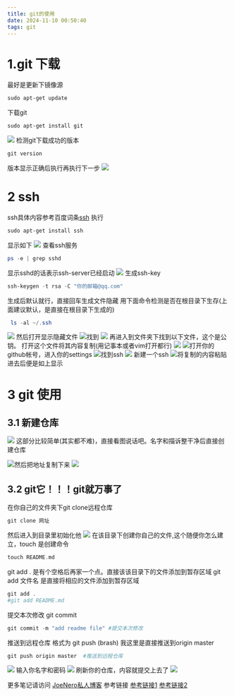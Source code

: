 ```yaml
---
title: git的使用
date: 2024-11-10 00:50:40
tags: git
---
```


# 1.git 下载
最好是更新下镜像源

```powershell
sudo apt-get update
```
下载git
```powershell
sudo apt-get install git
```
![](https://i-blog.csdnimg.cn/blog_migrate/57610ea2389eed7f411f029a43c3c8b5.png)
检测git下载成功的版本

```powershell
git version
```
版本显示正确后执行再执行下一步
![](https://i-blog.csdnimg.cn/blog_migrate/804594cf93c6f0f70dbe0f7e487fed39.png)
# 2 ssh 
ssh具体内容参考百度词条[ssh](https://baike.baidu.com/item/SSH/10407)
执行

```powershell
sudo apt-get install ssh 
```
显示如下
![](https://i-blog.csdnimg.cn/blog_migrate/2d7bb5fce1275523d01140a2a1c01424.png)
查看ssh服务
```powershell
ps -e | grep sshd
```
显示sshd的话表示ssh-server已经启动
![](https://i-blog.csdnimg.cn/blog_migrate/ccac9456c7008cd8439c45c645c8c26e.png)
生成ssh-key
```powershell
ssh-keygen -t rsa -C "你的邮箱@qq.com"
```
生成后默认就行，直接回车生成文件隐藏
用下面命令检测是否在根目录下生存(上面建议默认，是直接在根目录下生成的)

```powershell
 ls -al ~/.ssh
```
![](https://i-blog.csdnimg.cn/blog_migrate/de0994ad8d808f189ed4ec9030615e3b.png)
然后打开显示隐藏文件
![](https://i-blog.csdnimg.cn/blog_migrate/eb47eba16f9a712bd8047524f5f5eb84.png)找到
![](https://i-blog.csdnimg.cn/blog_migrate/bcc065d14a29d13598f4d56647b41ed2.png)
再进入到文件夹下找到以下文件，这个是公钥。
打开这个文件将其内容复制(用记事本或者vim打开都行)
![](https://i-blog.csdnimg.cn/blog_migrate/7c0c0e8b5c356f45ba34f74f38fd475a.png)
![](https://i-blog.csdnimg.cn/blog_migrate/c787fd589d622eef983fe42f02857eff.png)打开你的github帐号，进入你的settings
![](https://i-blog.csdnimg.cn/blog_migrate/c948ad84b69384cd61385fe7347ad056.png)找到ssh
![](https://i-blog.csdnimg.cn/blog_migrate/978cb04f1e14a96e65df43568252c90d.png)
新建一个ssh
![](https://i-blog.csdnimg.cn/blog_migrate/df880886f641c1af1f64f360b189b121.png)将复制的内容粘贴进去后便是如上显示
# 3 git 使用
## 3.1 新建仓库
![](https://i-blog.csdnimg.cn/blog_migrate/d9eb93e958f4078d7cbca14191487f6d.png)
这部分比较简单(其实都不难)，直接看图说话吧。名字和描诉整干净后直接创建仓库

![](https://i-blog.csdnimg.cn/blog_migrate/4eb16a6a5731d31d61aea7dca0a0c4eb.png)然后把地址复制下来
![](https://i-blog.csdnimg.cn/blog_migrate/460b2d3f06233ee1b0a8aaade07a981e.png)
## 3.2 git它！！！git就万事了
在你自己的文件夹下git clone远程仓库
```powershell
git clone 网址
```
然后进入到目录里初始化他
![](https://i-blog.csdnimg.cn/blog_migrate/36735234074ff0312a22d082cb636779.png)
在该目录下创建你自己的文件,这个随便你怎么建立，touch 是创建命令

```cpp
touch README.md
```
git add .  是有个空格后再家一个点。直接该该目录下的文件添加到暂存区域
git add 文件名  是直接将相应的文件添加到暂存区域
```powershell
git add .
#git add README.md
```
提交本次修改
git commit

```powershell
git commit -m "add readme file" #提交本次修改
```
推送到远程仓库
格式为 git push (brash) 我这里是直接推送到origin master
```powershell
git push origin master	#推送到远程仓库
```



![](https://i-blog.csdnimg.cn/blog_migrate/e1c8ad0468251a3f08b6c1b1de785d3e.png)
输入你名字和密码
![](https://i-blog.csdnimg.cn/blog_migrate/524377bf2fdf3cca28cc2a639e873c5a.png)
刷新你的仓库，内容就提交上去了
![](https://i-blog.csdnimg.cn/blog_migrate/d4fb82ae9b4940d3130cff0c98c91b05.png)


更多笔记请访问
[JoeNero私人博客](https://joenero.github.io)
参考链接
[参考链接1](https://blog.csdn.net/wxy540843763/article/details/80197301)
[参考链接2](https://blog.csdn.net/qicheng777/article/details/74724015)
